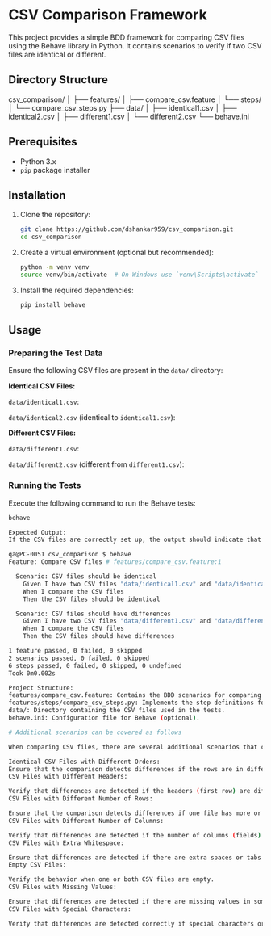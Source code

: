 # CSV Comparison Framework

This project provides a simple BDD framework for comparing CSV files using the Behave library in Python.
It contains scenarios to verify if two CSV files are identical or different.

## Directory Structure

csv_comparison/
│
├── features/
│ ├── compare_csv.feature
│ └── steps/
│ └── compare_csv_steps.py
├── data/
│ ├── identical1.csv
│ ├── identical2.csv
│ ├── different1.csv
│ └── different2.csv
└── behave.ini

## Prerequisites

- Python 3.x
- `pip` package installer

## Installation

1. Clone the repository:
    ```sh
    git clone https://github.com/dshankar959/csv_comparison.git
    cd csv_comparison
    ```

2. Create a virtual environment (optional but recommended):
    ```sh
    python -m venv venv
    source venv/bin/activate  # On Windows use `venv\Scripts\activate`
    ```

3. Install the required dependencies:
    ```sh
    pip install behave
    ```

## Usage

### Preparing the Test Data

Ensure the following CSV files are present in the `data/` directory:

**Identical CSV Files:**

`data/identical1.csv`:

`data/identical2.csv` (identical to `identical1.csv`):

**Different CSV Files:**

`data/different1.csv`:

`data/different2.csv` (different from `different1.csv`):

### Running the Tests

Execute the following command to run the Behave tests:

```sh
behave

Expected Output:
If the CSV files are correctly set up, the output should indicate that the scenarios passed or failed based on the comparisons:

qa@PC-0051 csv_comparison $ behave
Feature: Compare CSV files # features/compare_csv.feature:1

  Scenario: CSV files should be identical                                      # features/compare_csv.feature:3
    Given I have two CSV files "data/identical1.csv" and "data/identical2.csv" # features/steps/compare_csv_steps.py:5 0.000s
    When I compare the CSV files                                               # features/steps/compare_csv_steps.py:11 0.001s
    Then the CSV files should be identical                                     # features/steps/compare_csv_steps.py:31 0.000s

  Scenario: CSV files should have differences                                  # features/compare_csv.feature:8
    Given I have two CSV files "data/different1.csv" and "data/different2.csv" # features/steps/compare_csv_steps.py:5 0.000s
    When I compare the CSV files                                               # features/steps/compare_csv_steps.py:11 0.001s
    Then the CSV files should have differences                                 # features/steps/compare_csv_steps.py:38 0.000s

1 feature passed, 0 failed, 0 skipped
2 scenarios passed, 0 failed, 0 skipped
6 steps passed, 0 failed, 0 skipped, 0 undefined
Took 0m0.002s

Project Structure:
features/compare_csv.feature: Contains the BDD scenarios for comparing CSV files.
features/steps/compare_csv_steps.py: Implements the step definitions for the scenarios.
data/: Directory containing the CSV files used in the tests.
behave.ini: Configuration file for Behave (optional).

# Additional scenarios can be covered as follows

When comparing CSV files, there are several additional scenarios that can be tested to ensure comprehensive coverage. Here are some examples:

Identical CSV Files with Different Orders:
Ensure that the comparison detects differences if the rows are in different orders, assuming order matters.
CSV Files with Different Headers:

Verify that differences are detected if the headers (first row) are different.
CSV Files with Different Number of Rows:

Ensure that the comparison detects differences if one file has more or fewer rows than the other.
CSV Files with Different Number of Columns:

Verify that differences are detected if the number of columns (fields) in the rows are different.
CSV Files with Extra Whitespace:

Ensure that differences are detected if there are extra spaces or tabs within the cells.
Empty CSV Files:

Verify the behavior when one or both CSV files are empty.
CSV Files with Missing Values:

Ensure that differences are detected if there are missing values in some rows.
CSV Files with Special Characters:

Verify that differences are detected correctly if special characters or different encodings are used.

